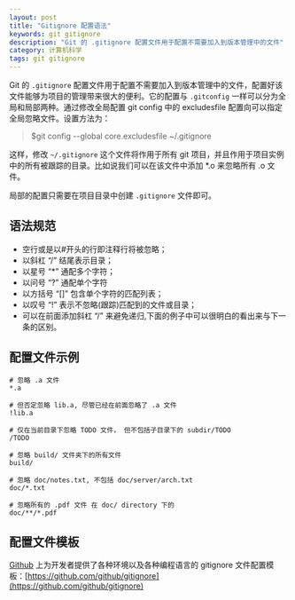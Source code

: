 ```yaml
---
layout: post
title: "Gitignore 配置语法"
keywords: git gitignore
description: "Git 的 .gitignore 配置文件用于配置不需要加入到版本管理中的文件"
category: 计算机科学
tags: git gitignore
---
```


Git 的 `.gitignore` 配置文件用于配置不需要加入到版本管理中的文件，配置好该文件能够为项目的管理带来很大的便利。它的配置与 `.gitconfig` 一样可以分为全局和局部两种。通过修改全局配置 git config 中的 excludesfile 配置向可以指定全局忽略文件。设置方法为：

> $git config --global core.excludesfile ~/.gitignore

这样，修改 `~/.gitignore` 这个文件将作用于所有 git 项目，并且作用于项目实例中的所有被跟踪的目录。比如说我们可以在该文件中添加 *.o 来忽略所有 .o 文件。

局部的配置只需要在项目目录中创建 `.gitignore` 文件即可。

## 语法规范

- 空行或是以#开头的行即注释行将被忽略；
- 以斜杠 “/” 结尾表示目录；
- 以星号 “*” 通配多个字符；
- 以问号 “?” 通配单个字符
- 以方括号 “[]” 包含单个字符的匹配列表；
- 以叹号 “!” 表示不忽略(跟踪)匹配到的文件或目录；
- 可以在前面添加斜杠 “/” 来避免递归,下面的例子中可以很明白的看出来与下一条的区别。

## 配置文件示例

```
# 忽略 .a 文件
*.a

# 但否定忽略 lib.a, 尽管已经在前面忽略了 .a 文件
!lib.a

# 仅在当前目录下忽略 TODO 文件， 但不包括子目录下的 subdir/TODO
/TODO

# 忽略 build/ 文件夹下的所有文件
build/

# 忽略 doc/notes.txt, 不包括 doc/server/arch.txt
doc/*.txt

# 忽略所有的 .pdf 文件 在 doc/ directory 下的
doc/**/*.pdf
```

## 配置文件模板

[Github](https://github.com) 上为开发者提供了各种环境以及各种编程语言的 gitignore 文件配置模板：[https://github.com/github/gitignore](https://github.com/github/gitignore)
